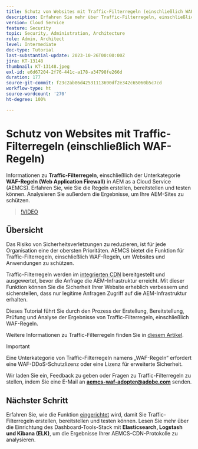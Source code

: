 ```yaml
---
title: Schutz von Websites mit Traffic-Filterregeln (einschließlich WAF-Regeln)
description: Erfahren Sie mehr über Traffic-Filterregeln, einschließlich der Unterkategorie „WAF-Regeln“ (Web Application Firewall). Erstellen, Bereitstellen und Testen der Regeln. Analysieren Sie außerdem die Ergebnisse, um Ihre AEM-Sites zu schützen.
version: Cloud Service
feature: Security
topic: Security, Administration, Architecture
role: Admin, Architect
level: Intermediate
doc-type: Tutorial
last-substantial-update: 2023-10-26T00:00:00Z
jira: KT-13148
thumbnail: KT-13148.jpeg
exl-id: e6d67204-2f76-441c-a178-a34798fe266d
duration: 177
source-git-commit: f23c2ab86d42531113690df2e342c65060b5c7cd
workflow-type: ht
source-wordcount: '270'
ht-degree: 100%

---
```


# Schutz von Websites mit Traffic-Filterregeln (einschließlich WAF-Regeln)

Informationen zu **Traffic-Filterregeln**, einschließlich der Unterkategorie **WAF-Regeln (Web Application Firewall)** in AEM as a Cloud Service (AEMCS). Erfahren Sie, wie Sie die Regeln erstellen, bereitstellen und testen können. Analysieren Sie außerdem die Ergebnisse, um Ihre AEM-Sites zu schützen.

>[!VIDEO](https://video.tv.adobe.com/v/3425401?quality=12&learn=on)

## Übersicht

Das Risiko von Sicherheitsverletzungen zu reduzieren, ist für jede Organisation eine der obersten Prioritäten. AEMCS bietet die Funktion für Traffic-Filterregeln, einschließlich WAF-Regeln, um Websites und Anwendungen zu schützen.

Traffic-Filterregeln werden im [integrierten CDN](https://experienceleague.adobe.com/docs/experience-manager-cloud-service/content/implementing/content-delivery/cdn.html?lang=de) bereitgestellt und ausgewertet, bevor die Anfrage die AEM-Infrastruktur erreicht. Mit dieser Funktion können Sie die Sicherheit Ihrer Website erheblich verbessern und sicherstellen, dass nur legitime Anfragen Zugriff auf die AEM-Infrastruktur erhalten.

Dieses Tutorial führt Sie durch den Prozess der Erstellung, Bereitstellung, Prüfung und Analyse der Ergebnisse von Traffic-Filterregeln, einschließlich WAF-Regeln.

Weitere Informationen zu Traffic-Filterregeln finden Sie in [diesem Artikel](https://experienceleague.adobe.com/docs/experience-manager-cloud-service/content/security/traffic-filter-rules-including-waf.html?lang=de).

>[!IMPORTANT]
>
> Eine Unterkategorie von Traffic-Filterregeln namens „WAF-Regeln“ erfordert eine WAF-DDoS-Schutzlizenz oder eine Lizenz für erweiterte Sicherheit.

Wir laden Sie ein, Feedback zu geben oder Fragen zu Traffic-Filterregeln zu stellen, indem Sie eine E-Mail an **aemcs-waf-adopter@adobe.com** senden.

## Nächster Schritt

Erfahren Sie, wie die Funktion [eingerichtet](./how-to-setup.md) wird, damit Sie Traffic-Filterregeln erstellen, bereitstellen und testen können. Lesen Sie mehr über die Einrichtung des Dashboard-Tools-Stack mit **Elasticsearch, Logstash und Kibana (ELK)**, um die Ergebnisse Ihrer AEMCS-CDN-Protokolle zu analysieren.


